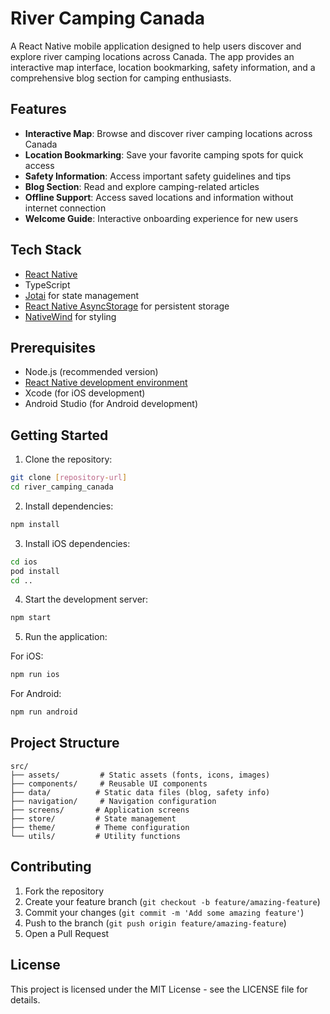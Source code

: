 # River Camping Canada

A React Native mobile application designed to help users discover and explore river camping locations across Canada. The app provides an interactive map interface, location bookmarking, safety information, and a comprehensive blog section for camping enthusiasts.

## Features

- **Interactive Map**: Browse and discover river camping locations across Canada
- **Location Bookmarking**: Save your favorite camping spots for quick access
- **Safety Information**: Access important safety guidelines and tips
- **Blog Section**: Read and explore camping-related articles
- **Offline Support**: Access saved locations and information without internet connection
- **Welcome Guide**: Interactive onboarding experience for new users

## Tech Stack

- [React Native](https://reactnative.dev/)
- TypeScript
- [Jotai](https://jotai.org/) for state management
- [React Native AsyncStorage](https://react-native-async-storage.github.io/async-storage/) for persistent storage
- [NativeWind](https://www.nativewind.dev/) for styling

## Prerequisites

- Node.js (recommended version)
- [React Native development environment](https://reactnative.dev/docs/environment-setup)
- Xcode (for iOS development)
- Android Studio (for Android development)

## Getting Started

1. Clone the repository:

```bash
git clone [repository-url]
cd river_camping_canada
```

2. Install dependencies:

```bash
npm install
```

3. Install iOS dependencies:

```bash
cd ios
pod install
cd ..
```

4. Start the development server:

```bash
npm start
```

5. Run the application:

For iOS:

```bash
npm run ios
```

For Android:

```bash
npm run android
```

## Project Structure

```
src/
├── assets/         # Static assets (fonts, icons, images)
├── components/     # Reusable UI components
├── data/          # Static data files (blog, safety info)
├── navigation/     # Navigation configuration
├── screens/       # Application screens
├── store/         # State management
├── theme/         # Theme configuration
└── utils/         # Utility functions
```

## Contributing

1. Fork the repository
2. Create your feature branch (`git checkout -b feature/amazing-feature`)
3. Commit your changes (`git commit -m 'Add some amazing feature'`)
4. Push to the branch (`git push origin feature/amazing-feature`)
5. Open a Pull Request

## License

This project is licensed under the MIT License - see the LICENSE file for details.

